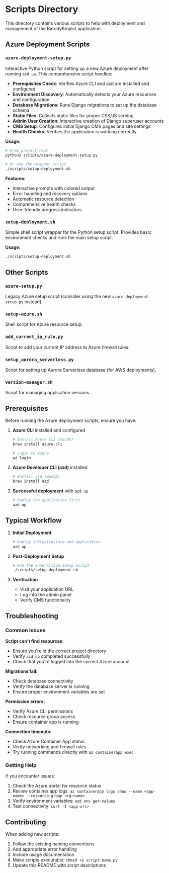 # Scripts Directory

This directory contains various scripts to help with deployment and management of the BarodyBroject application.

## Azure Deployment Scripts

### `azure-deployment-setup.py`
Interactive Python script for setting up a new Azure deployment after running `azd up`. This comprehensive script handles:

- **Prerequisites Check**: Verifies Azure CLI and azd are installed and configured
- **Environment Discovery**: Automatically detects your Azure resources and configuration
- **Database Migrations**: Runs Django migrations to set up the database schema
- **Static Files**: Collects static files for proper CSS/JS serving
- **Admin User Creation**: Interactive creation of Django superuser accounts
- **CMS Setup**: Configures initial Django CMS pages and site settings
- **Health Checks**: Verifies the application is working correctly

**Usage:**
```bash
# From project root
python3 scripts/azure-deployment-setup.py

# Or use the wrapper script
./scripts/setup-deployment.sh
```

**Features:**
- Interactive prompts with colored output
- Error handling and recovery options
- Automatic resource detection
- Comprehensive health checks
- User-friendly progress indicators

### `setup-deployment.sh`
Simple shell script wrapper for the Python setup script. Provides basic environment checks and runs the main setup script.

**Usage:**
```bash
./scripts/setup-deployment.sh
```

## Other Scripts

### `azure-setup.py`
Legacy Azure setup script (consider using the new `azure-deployment-setup.py` instead).

### `setup-azure.sh`
Shell script for Azure resource setup.

### `add_current_ip_rule.py`
Script to add your current IP address to Azure firewall rules.

### `setup_aurora_serverless.py`
Script for setting up Aurora Serverless database (for AWS deployments).

### `version-manager.sh`
Script for managing application versions.

## Prerequisites

Before running the Azure deployment scripts, ensure you have:

1. **Azure CLI** installed and configured
   ```bash
   # Install Azure CLI (macOS)
   brew install azure-cli
   
   # Login to Azure
   az login
   ```

2. **Azure Developer CLI (azd)** installed
   ```bash
   # Install azd (macOS)
   brew install azd
   ```

3. **Successful deployment** with `azd up`
   ```bash
   # Deploy the application first
   azd up
   ```

## Typical Workflow

1. **Initial Deployment**
   ```bash
   # Deploy infrastructure and application
   azd up
   ```

2. **Post-Deployment Setup**
   ```bash
   # Run the interactive setup script
   ./scripts/setup-deployment.sh
   ```

3. **Verification**
   - Visit your application URL
   - Log into the admin panel
   - Verify CMS functionality

## Troubleshooting

### Common Issues

**Script can't find resources:**
- Ensure you're in the correct project directory
- Verify `azd up` completed successfully
- Check that you're logged into the correct Azure account

**Migrations fail:**
- Check database connectivity
- Verify the database server is running
- Ensure proper environment variables are set

**Permission errors:**
- Verify Azure CLI permissions
- Check resource group access
- Ensure container app is running

**Connection timeouts:**
- Check Azure Container App status
- Verify networking and firewall rules
- Try running commands directly with `az containerapp exec`

### Getting Help

If you encounter issues:

1. Check the Azure portal for resource status
2. Review container app logs: `az containerapp logs show --name <app-name> --resource-group <rg-name>`
3. Verify environment variables: `azd env get-values`
4. Test connectivity: `curl -I <app-url>`

## Contributing

When adding new scripts:

1. Follow the existing naming conventions
2. Add appropriate error handling
3. Include usage documentation
4. Make scripts executable: `chmod +x script-name.py`
5. Update this README with script descriptions
